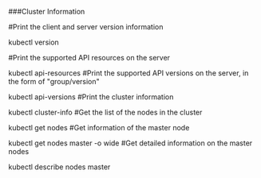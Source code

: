###Cluster Information 

#Print the client and server version information

kubectl version


#Print the supported API resources on the server

kubectl api-resources
#Print the supported API versions on the server, in the form of "group/version"

kubectl api-versions
#Print the cluster information

kubectl cluster-info
#Get the list of the nodes in the cluster

kubectl  get nodes
#Get information of the master node

kubectl  get nodes master -o wide
#Get detailed information on the master nodes

kubectl  describe  nodes  master